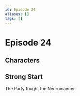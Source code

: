 ```yaml
---
id: Episode 24
aliases: []
tags: []
---
```


# Episode 24

## Characters

## Strong Start
    
The Party fought the Necromancer
